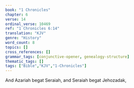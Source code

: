 ```yaml
---
book: "1 Chronicles"
chapter: 6
verse: 14
ordinal_verse: 10469
ref: "1 Chronicles 6:14"
translation: "KJV"
genre: "History"
word_count: 8
topics: []
cross_references: []
grammar_tags: [conjunctive-opener, genealogy-structure]
thematic_tags: []
tags: ["Bible","KJV","1-Chronicles"]
---
```

And Azariah begat Seraiah, and Seraiah begat Jehozadak,
